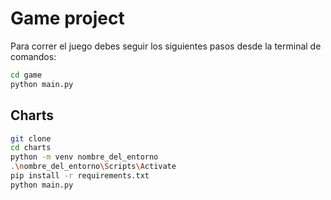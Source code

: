 # Game project

Para correr el juego debes seguir los siguientes pasos desde la terminal de comandos:

```sh
cd game
python main.py
```

## Charts

```sh
git clone
cd charts
python -m venv nombre_del_entorno
.\nombre_del_entorno\Scripts\Activate
pip install -r requirements.txt
python main.py
```
